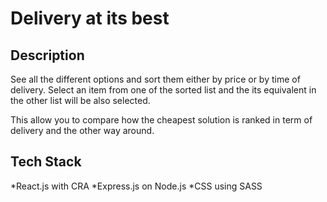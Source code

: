 # Delivery at its best 

## Description

See all the different options and sort them either by price or by time of delivery.
Select an item from one of the sorted list and the its equivalent in the other list will be also selected.

This allow you to compare how the cheapest solution is ranked in term of delivery and the other way around.

## Tech Stack

*React.js with CRA 
*Express.js on Node.js
*CSS using SASS